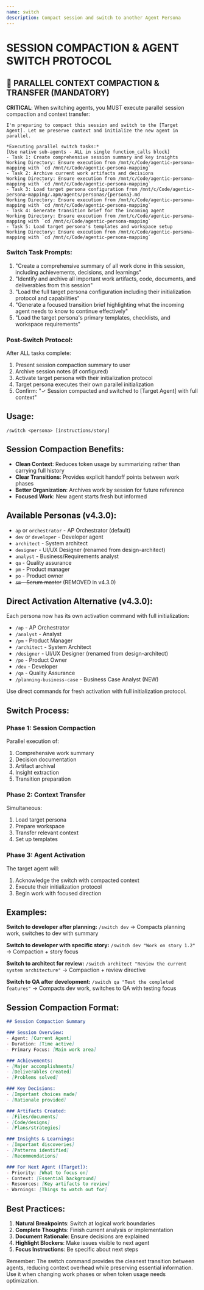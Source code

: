 ```yaml
---
name: switch
description: Compact session and switch to another Agent Persona
---
```


# SESSION COMPACTION & AGENT SWITCH PROTOCOL

## 🚀 PARALLEL CONTEXT COMPACTION & TRANSFER (MANDATORY)

**CRITICAL**: When switching agents, you MUST execute parallel session compaction and context transfer:

```
I'm preparing to compact this session and switch to the [Target Agent]. Let me preserve context and initialize the new agent in parallel.

*Executing parallel switch tasks:*
[Use native sub-agents - ALL in single function_calls block]
- Task 1: Create comprehensive session summary and key insights
Working Directory: Ensure execution from /mnt/c/Code/agentic-persona-mapping with `cd /mnt/c/Code/agentic-persona-mapping`
- Task 2: Archive current work artifacts and decisions
Working Directory: Ensure execution from /mnt/c/Code/agentic-persona-mapping with `cd /mnt/c/Code/agentic-persona-mapping`
- Task 3: Load target persona configuration from /mnt/c/Code/agentic-persona-mapping/.apm/agents/personas/{persona}.md
Working Directory: Ensure execution from /mnt/c/Code/agentic-persona-mapping with `cd /mnt/c/Code/agentic-persona-mapping`
- Task 4: Generate transition brief for the incoming agent
Working Directory: Ensure execution from /mnt/c/Code/agentic-persona-mapping with `cd /mnt/c/Code/agentic-persona-mapping`
- Task 5: Load target persona's templates and workspace setup
Working Directory: Ensure execution from /mnt/c/Code/agentic-persona-mapping with `cd /mnt/c/Code/agentic-persona-mapping`
```

### Switch Task Prompts:
1. "Create a comprehensive summary of all work done in this session, including achievements, decisions, and learnings"
2. "Identify and archive all important work artifacts, code, documents, and deliverables from this session"
3. "Load the full target persona configuration including their initialization protocol and capabilities"
4. "Generate a focused transition brief highlighting what the incoming agent needs to know to continue effectively"
5. "Load the target persona's primary templates, checklists, and workspace requirements"

### Post-Switch Protocol:
After ALL tasks complete:
1. Present session compaction summary to user
2. Archive session notes (if configured)
3. Activate target persona with their initialization protocol
4. Target persona executes their own parallel initialization
5. Confirm: "✓ Session compacted and switched to [Target Agent] with full context"

## Usage:
`/switch <persona> [instructions/story]`

## Session Compaction Benefits:
- **Clean Context**: Reduces token usage by summarizing rather than carrying full history
- **Clear Transitions**: Provides explicit handoff points between work phases
- **Better Organization**: Archives work by session for future reference
- **Focused Work**: New agent starts fresh but informed

## Available Personas (v4.3.0):
- `ap` or `orchestrator` - AP Orchestrator (default)
- `dev` or `developer` - Developer agent
- `architect` - System architect
- `designer` - UI/UX Designer (renamed from design-architect)
- `analyst` - Business/Requirements analyst
- `qa` - Quality assurance
- `pm` - Product manager
- `po` - Product owner
- ~~`sm` - Scrum master~~ (REMOVED in v4.3.0)

## Direct Activation Alternative (v4.3.0):
Each persona now has its own activation command with full initialization:
- `/ap` - AP Orchestrator
- `/analyst` - Analyst
- `/pm` - Product Manager
- `/architect` - System Architect
- `/designer` - UI/UX Designer (renamed from design-architect)
- `/po` - Product Owner
- `/dev` - Developer
- `/qa` - Quality Assurance
- `/planning-business-case` - Business Case Analyst (NEW)

Use direct commands for fresh activation with full initialization protocol.

## Switch Process:

### Phase 1: Session Compaction
Parallel execution of:
1. Comprehensive work summary
2. Decision documentation
3. Artifact archival
4. Insight extraction
5. Transition preparation

### Phase 2: Context Transfer
Simultaneous:
1. Load target persona
2. Prepare workspace
3. Transfer relevant context
4. Set up templates

### Phase 3: Agent Activation
The target agent will:
1. Acknowledge the switch with compacted context
2. Execute their initialization protocol
3. Begin work with focused direction

## Examples:

**Switch to developer after planning:**
`/switch dev`
→ Compacts planning work, switches to dev with summary

**Switch to developer with specific story:**
`/switch dev "Work on story 1.2"`
→ Compaction + story focus

**Switch to architect for review:**
`/switch architect "Review the current system architecture"`
→ Compaction + review directive

**Switch to QA after development:**
`/switch qa "Test the completed features"`
→ Compacts dev work, switches to QA with testing focus

## Session Compaction Format:

```markdown
## Session Compaction Summary

### Session Overview:
- Agent: [Current Agent]  
- Duration: [Time active]
- Primary Focus: [Main work area]

### Achievements:
- [Major accomplishments]
- [Deliverables created]
- [Problems solved]

### Key Decisions:
- [Important choices made]
- [Rationale provided]

### Artifacts Created:
- [Files/documents]
- [Code/designs]
- [Plans/strategies]

### Insights & Learnings:
- [Important discoveries]
- [Patterns identified]
- [Recommendations]

### For Next Agent ([Target]):
- Priority: [What to focus on]
- Context: [Essential background]
- Resources: [Key artifacts to review]
- Warnings: [Things to watch out for]
```

## Best Practices:

1. **Natural Breakpoints**: Switch at logical work boundaries
2. **Complete Thoughts**: Finish current analysis or implementation
3. **Document Rationale**: Ensure decisions are explained
4. **Highlight Blockers**: Make issues visible to next agent
5. **Focus Instructions**: Be specific about next steps

Remember: The switch command provides the cleanest transition between agents, reducing context overhead while preserving essential information. Use it when changing work phases or when token usage needs optimization.